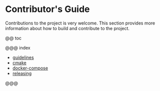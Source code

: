 # Contributor's Guide

Contributions to the project is very welcome. This section provides more
information about how to build and contribute to the project.

@@ toc

@@@ index

* [guidelines](guidelines.md)
* [cmake](cmake.md)
* [docker-compose](docker-compose.md)
* [releasing](releasing.md)

@@@
